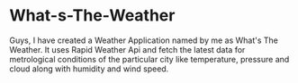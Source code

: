 # What-s-The-Weather
Guys, I have created a Weather Application named by me as What's The Weather. It uses Rapid Weather Api and fetch the latest data for metrological conditions of the particular city like temperature, pressure and cloud along with humidity and wind speed.
